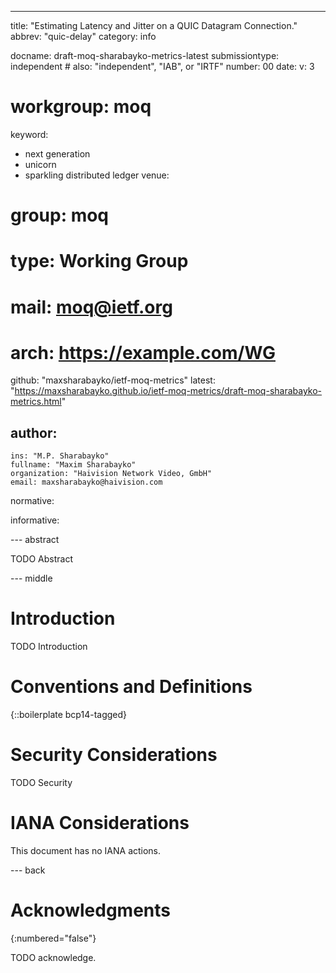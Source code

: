 ---
title: "Estimating Latency and Jitter on a QUIC Datagram Connection."
abbrev: "quic-delay"
category: info

docname: draft-moq-sharabayko-metrics-latest
submissiontype: independent  # also: "independent", "IAB", or "IRTF"
number: 00
date:
v: 3
# workgroup: moq
keyword:
 - next generation
 - unicorn
 - sparkling distributed ledger
venue:
#  group: moq
#  type: Working Group
#  mail: moq@ietf.org
#  arch: https://example.com/WG
  github: "maxsharabayko/ietf-moq-metrics"
  latest: "https://maxsharabayko.github.io/ietf-moq-metrics/draft-moq-sharabayko-metrics.html"

author:
  -
    ins: "M.P. Sharabayko"
    fullname: "Maxim Sharabayko"
    organization: "Haivision Network Video, GmbH"
    email: maxsharabayko@haivision.com

normative:

informative:


--- abstract

TODO Abstract


--- middle

# Introduction

TODO Introduction


# Conventions and Definitions

{::boilerplate bcp14-tagged}


# Security Considerations

TODO Security


# IANA Considerations

This document has no IANA actions.


--- back

# Acknowledgments
{:numbered="false"}

TODO acknowledge.

